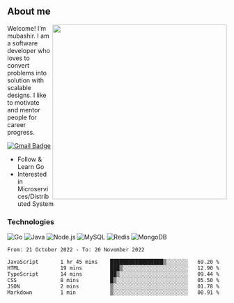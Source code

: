 ## About me

<img align="right" src="https://github-readme-stats-zhiwei-feng.vercel.app/api?username=mub4shir&show_icons=true" width="400" />

Welcome! I’m mubashir. I am a software developer who loves to convert problems into solution with scalable designs. I like to motivate and mentor people for career progress.

[![Gmail Badge](https://img.shields.io/badge/-mubashir11131719@gmail.com-c14438?style=flat-square&logo=Gmail&logoColor=white&link=mailto:mubashir11131719@gmail.com)](mailto:mubashir11131719@gmail.com)




- Follow & Learn Go
- Interested in Microservices/Distributed System


### Technologies
![Go](https://img.shields.io/badge/-Go-000000?style=flat-square&logo=go)
![Java](https://img.shields.io/badge/-Java-E34A86?style=flat-square&logo=java)
![Node.js](https://img.shields.io/badge/-Node.js-000000?style=flat-square&logo=node.js)
![MySQL](https://img.shields.io/badge/-MySQL-orange?style=flat-square&logo=MySQL)
![Redis](https://img.shields.io/badge/-Redis-black?style=flat-square&logo=Redis)
![MongoDB](https://img.shields.io/badge/-MongoDB-000000?style=flat-square&logo=mongodb)






<!--START_SECTION:waka-->

```text
From: 21 October 2022 - To: 20 November 2022

JavaScript       1 hr 45 mins    █████████████████▒░░░░░░░   69.20 %
HTML             19 mins         ███▒░░░░░░░░░░░░░░░░░░░░░   12.90 %
TypeScript       14 mins         ██▒░░░░░░░░░░░░░░░░░░░░░░   09.44 %
CSS              8 mins          █▒░░░░░░░░░░░░░░░░░░░░░░░   05.50 %
JSON             2 mins          ▒░░░░░░░░░░░░░░░░░░░░░░░░   01.78 %
Markdown         1 min           ▒░░░░░░░░░░░░░░░░░░░░░░░░   00.91 %
```

<!--END_SECTION:waka-->
</p>


